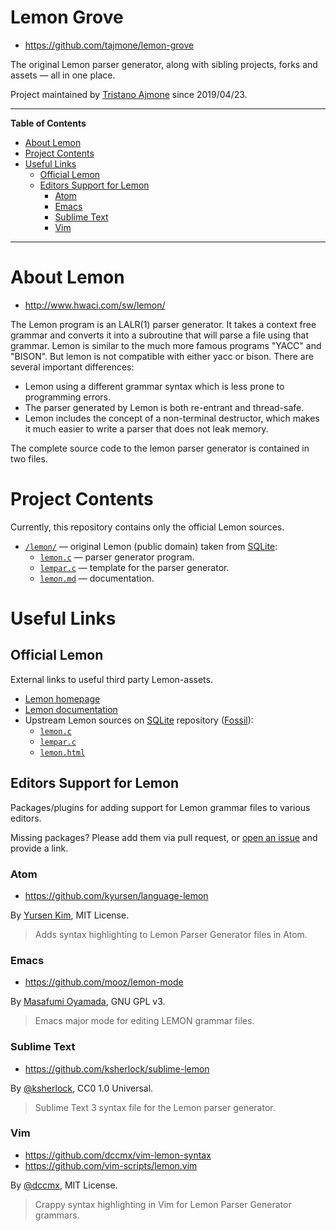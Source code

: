 # Lemon Grove

- https://github.com/tajmone/lemon-grove

The original Lemon parser generator, along with sibling projects, forks and assets — all in one place.

Project maintained by [Tristano Ajmone] since 2019/04/23.

-----

**Table of Contents**

<!-- MarkdownTOC autolink="true" bracket="round" autoanchor="false" lowercase="only_ascii" levels="1,2,3" -->

- [About Lemon](#about-lemon)
- [Project Contents](#project-contents)
- [Useful Links](#useful-links)
    - [Official Lemon](#official-lemon)
    - [Editors Support for Lemon](#editors-support-for-lemon)
        - [Atom](#atom)
        - [Emacs](#emacs)
        - [Sublime Text](#sublime-text)
        - [Vim](#vim)

<!-- /MarkdownTOC -->

-----

# About Lemon

- http://www.hwaci.com/sw/lemon/

The Lemon program is an LALR(1) parser generator.
It takes a context free grammar and converts it into a subroutine that will parse a file using that grammar.
Lemon is similar to the much more famous programs "YACC" and "BISON".
But lemon is not compatible with either yacc or bison.
There are several important differences:

* Lemon using a different grammar syntax which is less prone to programming errors.
* The parser generated by Lemon is both re-entrant and thread-safe.
* Lemon includes the concept of a non-terminal destructor, which makes it much easier to write a parser that does not leak memory.

The complete source code to the lemon parser generator is contained in two files.


# Project Contents

Currently, this repository contains only the official Lemon sources.

- [`/lemon/`](./lemon/) — original Lemon (public domain) taken from [SQLite]:
    + [`lemon.c`](./lemon/lemon.c) — parser generator program.
    + [`lempar.c`](./lemon/lempar.c) — template for the parser generator.
    + [`lemon.md`](./lemon/lemon.md) — documentation.


# Useful Links

## Official Lemon

External links to useful third party Lemon-assets.

- [Lemon homepage]
- [Lemon documentation]
- Upstream Lemon sources on [SQLite] repository ([Fossil]):
    + [`lemon.c`](https://www.sqlite.org/src/file/tool/lemon.c)
    + [`lempar.c`](https://www.sqlite.org/src/file/tool/lempar.c)
    + [`lemon.html`](https://sqlite.org/src/doc/trunk/doc/lemon.html)

## Editors Support for Lemon

Packages/plugins for adding support for Lemon grammar files to various editors.

Missing packages? Please add them via pull request, or [open an issue] and provide a link.

### Atom

- https://github.com/kyursen/language-lemon

By [Yursen Kim], MIT License.

> Adds syntax highlighting to Lemon Parser Generator files in Atom.

### Emacs

- https://github.com/mooz/lemon-mode

By [Masafumi Oyamada], GNU GPL v3.

> Emacs major mode for editing LEMON grammar files.

### Sublime Text

- https://github.com/ksherlock/sublime-lemon

By [@ksherlock], CC0 1.0 Universal.

> Sublime Text 3 syntax file for the Lemon parser generator.

### Vim

- https://github.com/dccmx/vim-lemon-syntax
- https://github.com/vim-scripts/lemon.vim

By [@dccmx], MIT License.

> Crappy syntax highlighting in Vim for Lemon Parser Generator grammars.

<!-----------------------------------------------------------------------------
                               REFERENCE LINKS                                
------------------------------------------------------------------------------>

[open an issue]: https://github.com/tajmone/lemon-grove/issues/new "Click to open a new issue..."

<!-- Lemon -->

[Lemon homepage]: http://www.hwaci.com/sw/lemon/ "Visit the official Lemon homepage"
[Lemon documentation]: https://sqlite.org/src/doc/trunk/doc/lemon.html "Read the official Lemon documentation"

<!-- 3rd party tools -->

[Fossil]: https://www.fossil-scm.org/ "Visit Fossil website"
[SQLite]: https://www.sqlite.org/index.html "Visit SQLite website"

<!-- people -->

[@dccmx]: https://github.com/dccmx "View @dccmx's GitHub profile"
[@ksherlock]: https://github.com/ksherlock "View @ksherlock's GitHub profile"
[Masafumi Oyamada]: http://mooz.github.io/ "Visit Masafumi Oyamada's website"
[Tristano Ajmone]: https://github.com/tajmone "View Tristano Ajmone's GitHub profile"
[Yursen Kim]: https://github.com/kyursen "View Yursen Kim's GitHub profile"

<!-- EOF -->